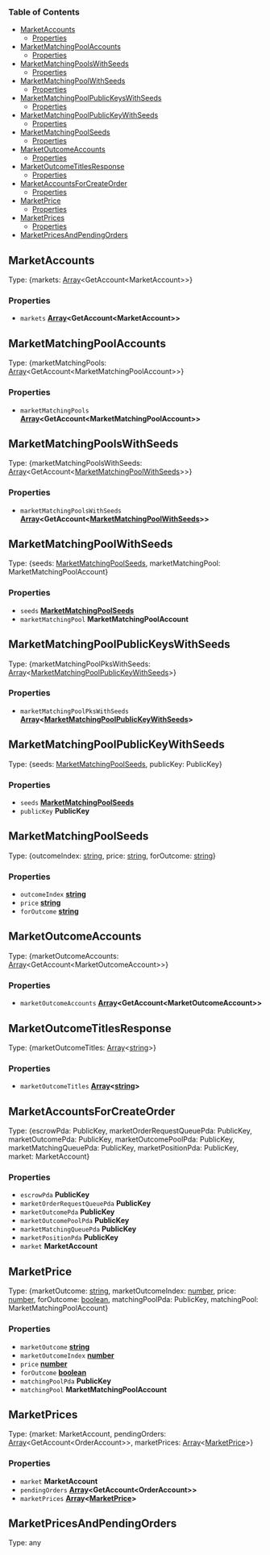 <!-- Generated by documentation.js. Update this documentation by updating the source code. -->

### Table of Contents

*   [MarketAccounts][1]
    *   [Properties][2]
*   [MarketMatchingPoolAccounts][3]
    *   [Properties][4]
*   [MarketMatchingPoolsWithSeeds][5]
    *   [Properties][6]
*   [MarketMatchingPoolWithSeeds][7]
    *   [Properties][8]
*   [MarketMatchingPoolPublicKeysWithSeeds][9]
    *   [Properties][10]
*   [MarketMatchingPoolPublicKeyWithSeeds][11]
    *   [Properties][12]
*   [MarketMatchingPoolSeeds][13]
    *   [Properties][14]
*   [MarketOutcomeAccounts][15]
    *   [Properties][16]
*   [MarketOutcomeTitlesResponse][17]
    *   [Properties][18]
*   [MarketAccountsForCreateOrder][19]
    *   [Properties][20]
*   [MarketPrice][21]
    *   [Properties][22]
*   [MarketPrices][23]
    *   [Properties][24]
*   [MarketPricesAndPendingOrders][25]

## MarketAccounts

Type: {markets: [Array][26]\<GetAccount\<MarketAccount>>}

### Properties

*   `markets` **[Array][26]\<GetAccount\<MarketAccount>>**&#x20;

## MarketMatchingPoolAccounts

Type: {marketMatchingPools: [Array][26]\<GetAccount\<MarketMatchingPoolAccount>>}

### Properties

*   `marketMatchingPools` **[Array][26]\<GetAccount\<MarketMatchingPoolAccount>>**&#x20;

## MarketMatchingPoolsWithSeeds

Type: {marketMatchingPoolsWithSeeds: [Array][26]\<GetAccount<[MarketMatchingPoolWithSeeds][7]>>}

### Properties

*   `marketMatchingPoolsWithSeeds` **[Array][26]\<GetAccount<[MarketMatchingPoolWithSeeds][7]>>**&#x20;

## MarketMatchingPoolWithSeeds

Type: {seeds: [MarketMatchingPoolSeeds][13], marketMatchingPool: MarketMatchingPoolAccount}

### Properties

*   `seeds` **[MarketMatchingPoolSeeds][13]**&#x20;
*   `marketMatchingPool` **MarketMatchingPoolAccount**&#x20;

## MarketMatchingPoolPublicKeysWithSeeds

Type: {marketMatchingPoolPksWithSeeds: [Array][26]<[MarketMatchingPoolPublicKeyWithSeeds][11]>}

### Properties

*   `marketMatchingPoolPksWithSeeds` **[Array][26]<[MarketMatchingPoolPublicKeyWithSeeds][11]>**&#x20;

## MarketMatchingPoolPublicKeyWithSeeds

Type: {seeds: [MarketMatchingPoolSeeds][13], publicKey: PublicKey}

### Properties

*   `seeds` **[MarketMatchingPoolSeeds][13]**&#x20;
*   `publicKey` **PublicKey**&#x20;

## MarketMatchingPoolSeeds

Type: {outcomeIndex: [string][27], price: [string][27], forOutcome: [string][27]}

### Properties

*   `outcomeIndex` **[string][27]**&#x20;
*   `price` **[string][27]**&#x20;
*   `forOutcome` **[string][27]**&#x20;

## MarketOutcomeAccounts

Type: {marketOutcomeAccounts: [Array][26]\<GetAccount\<MarketOutcomeAccount>>}

### Properties

*   `marketOutcomeAccounts` **[Array][26]\<GetAccount\<MarketOutcomeAccount>>**&#x20;

## MarketOutcomeTitlesResponse

Type: {marketOutcomeTitles: [Array][26]<[string][27]>}

### Properties

*   `marketOutcomeTitles` **[Array][26]<[string][27]>**&#x20;

## MarketAccountsForCreateOrder

Type: {escrowPda: PublicKey, marketOrderRequestQueuePda: PublicKey, marketOutcomePda: PublicKey, marketOutcomePoolPda: PublicKey, marketMatchingQueuePda: PublicKey, marketPositionPda: PublicKey, market: MarketAccount}

### Properties

*   `escrowPda` **PublicKey**&#x20;
*   `marketOrderRequestQueuePda` **PublicKey**&#x20;
*   `marketOutcomePda` **PublicKey**&#x20;
*   `marketOutcomePoolPda` **PublicKey**&#x20;
*   `marketMatchingQueuePda` **PublicKey**&#x20;
*   `marketPositionPda` **PublicKey**&#x20;
*   `market` **MarketAccount**&#x20;

## MarketPrice

Type: {marketOutcome: [string][27], marketOutcomeIndex: [number][28], price: [number][28], forOutcome: [boolean][29], matchingPoolPda: PublicKey, matchingPool: MarketMatchingPoolAccount}

### Properties

*   `marketOutcome` **[string][27]**&#x20;
*   `marketOutcomeIndex` **[number][28]**&#x20;
*   `price` **[number][28]**&#x20;
*   `forOutcome` **[boolean][29]**&#x20;
*   `matchingPoolPda` **PublicKey**&#x20;
*   `matchingPool` **MarketMatchingPoolAccount**&#x20;

## MarketPrices

Type: {market: MarketAccount, pendingOrders: [Array][26]\<GetAccount\<OrderAccount>>, marketPrices: [Array][26]<[MarketPrice][21]>}

### Properties

*   `market` **MarketAccount**&#x20;
*   `pendingOrders` **[Array][26]\<GetAccount\<OrderAccount>>**&#x20;
*   `marketPrices` **[Array][26]<[MarketPrice][21]>**&#x20;

## MarketPricesAndPendingOrders

Type: any

[1]: #marketaccounts

[2]: #properties

[3]: #marketmatchingpoolaccounts

[4]: #properties-1

[5]: #marketmatchingpoolswithseeds

[6]: #properties-2

[7]: #marketmatchingpoolwithseeds

[8]: #properties-3

[9]: #marketmatchingpoolpublickeyswithseeds

[10]: #properties-4

[11]: #marketmatchingpoolpublickeywithseeds

[12]: #properties-5

[13]: #marketmatchingpoolseeds

[14]: #properties-6

[15]: #marketoutcomeaccounts

[16]: #properties-7

[17]: #marketoutcometitlesresponse

[18]: #properties-8

[19]: #marketaccountsforcreateorder

[20]: #properties-9

[21]: #marketprice

[22]: #properties-10

[23]: #marketprices

[24]: #properties-11

[25]: #marketpricesandpendingorders

[26]: https://developer.mozilla.org/docs/Web/JavaScript/Reference/Global_Objects/Array

[27]: https://developer.mozilla.org/docs/Web/JavaScript/Reference/Global_Objects/String

[28]: https://developer.mozilla.org/docs/Web/JavaScript/Reference/Global_Objects/Number

[29]: https://developer.mozilla.org/docs/Web/JavaScript/Reference/Global_Objects/Boolean
